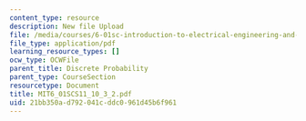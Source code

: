 ```yaml
---
content_type: resource
description: New file Upload
file: /media/courses/6-01sc-introduction-to-electrical-engineering-and-computer-science-i-spring-2011/21bb350ad792041cddc0961d45b6f961_MIT6_01SCS11_10_3_2.pdf
file_type: application/pdf
learning_resource_types: []
ocw_type: OCWFile
parent_title: Discrete Probability
parent_type: CourseSection
resourcetype: Document
title: MIT6_01SCS11_10_3_2.pdf
uid: 21bb350a-d792-041c-ddc0-961d45b6f961
---
```


